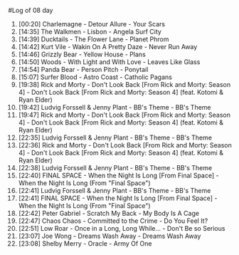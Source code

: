 #Log of 08 day

1. [00:20] Charlemagne - Detour Allure - Your Scars
1. [14:35] The Walkmen - Lisbon - Angela Surf City
1. [14:39] Ducktails - The Flower Lane - Planet Phrom
1. [14:42] Kurt Vile - Wakin On A Pretty Daze - Never Run Away
1. [14:46] Grizzly Bear - Yellow House - Plans
1. [14:50] Woods - With Light and With Love - Leaves Like Glass
1. [14:54] Panda Bear - Person Pitch - Ponytail
1. [15:07] Surfer Blood - Astro Coast - Catholic Pagans
1. [19:38] Rick and Morty - Don't Look Back [From Rick and Morty: Season 4] - Don't Look Back [From Rick and Morty: Season 4] (feat. Kotomi & Ryan Elder)
1. [19:42] Ludvig Forssell & Jenny Plant - BB's Theme - BB's Theme
1. [19:47] Rick and Morty - Don't Look Back [From Rick and Morty: Season 4] - Don't Look Back [From Rick and Morty: Season 4] (feat. Kotomi & Ryan Elder)
1. [22:35] Ludvig Forssell & Jenny Plant - BB's Theme - BB's Theme
1. [22:36] Rick and Morty - Don't Look Back [From Rick and Morty: Season 4] - Don't Look Back [From Rick and Morty: Season 4] (feat. Kotomi & Ryan Elder)
1. [22:38] Ludvig Forssell & Jenny Plant - BB's Theme - BB's Theme
1. [22:40] FINAL SPACE - When the Night Is Long [From Final Space] - When the Night Is Long (From "Final Space")
1. [22:41] Ludvig Forssell & Jenny Plant - BB's Theme - BB's Theme
1. [22:41] FINAL SPACE - When the Night Is Long [From Final Space] - When the Night Is Long (From "Final Space")
1. [22:42] Peter Gabriel - Scratch My Back - My Body Is A Cage
1. [22:47] Chaos Chaos - Committed to the Crime - Do You Feel It?
1. [22:51] Low Roar - Once in a Long, Long While... - Don't Be so Serious
1. [23:07] Joe Wong - Dreams Wash Away - Dreams Wash Away
1. [23:08] Shelby Merry - Oracle - Army Of One
